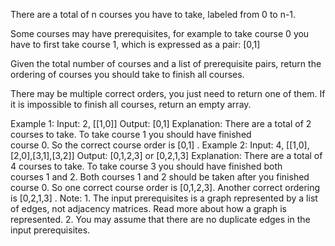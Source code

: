 There are a total of n courses you have to take, labeled from 0 to n-1.

Some courses may have prerequisites, for example to take course 0 you have to first take course 1, which is expressed as a pair: [0,1]

Given the total number of courses and a list of prerequisite pairs, return the ordering of courses you should take to finish all courses.

There may be multiple correct orders, you just need to return one of them. If it is impossible to finish all courses, return an empty array.

Example 1:
	Input: 2, [[1,0]] 
	Output: [0,1]
	Explanation: There are a total of 2 courses to take. To take course 1 you should have finished   
				 course 0. So the correct course order is [0,1] .
Example 2:
	Input: 4, [[1,0],[2,0],[3,1],[3,2]]
	Output: [0,1,2,3] or [0,2,1,3]
	Explanation: There are a total of 4 courses to take. To take course 3 you should have finished both     
				 courses 1 and 2. Both courses 1 and 2 should be taken after you finished course 0. 
				 So one correct course order is [0,1,2,3]. Another correct ordering is [0,2,1,3] .
Note:
	1. The input prerequisites is a graph represented by a list of edges, not adjacency matrices. Read more about how a graph is represented.
	2. You may assume that there are no duplicate edges in the input prerequisites.

